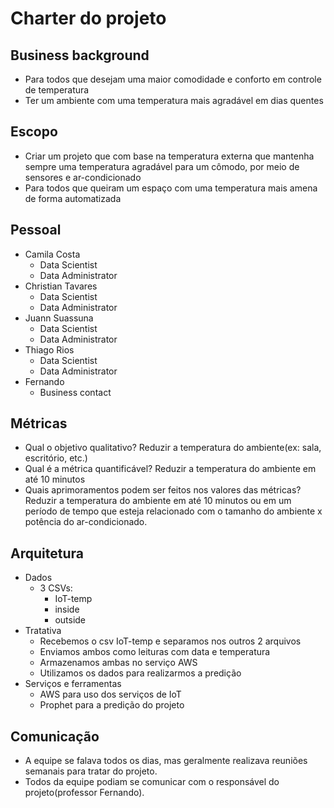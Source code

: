 ﻿# Charter do projeto

## Business background
- Para todos que desejam uma maior comodidade e conforto em controle de temperatura
- Ter um ambiente com uma temperatura mais agradável em dias quentes

## Escopo
- Criar um projeto que com base na temperatura externa que mantenha sempre uma temperatura agradável para um cômodo, por meio de sensores e ar-condicionado
- Para todos que queiram um espaço com uma temperatura mais amena de forma automatizada

## Pessoal
- Camila Costa
    - Data Scientist
    - Data Administrator
- Christian Tavares
    - Data Scientist
    - Data Administrator
- Juann Suassuna
    - Data Scientist
    - Data Administrator
- Thiago Rios
    - Data Scientist
    - Data Administrator
- Fernando 
    - Business contact

## Métricas
- Qual o objetivo qualitativo? Reduzir a temperatura do ambiente(ex: sala, escritório, etc.)
- Qual é a métrica quantificável? Reduzir a temperatura do ambiente em até 10 minutos
- Quais aprimoramentos podem ser feitos nos valores das métricas? Reduzir a temperatura do ambiente em até 10 minutos ou em um período de tempo que esteja relacionado com o
tamanho do ambiente x potência do ar-condicionado.

## Arquitetura
- Dados
    - 3 CSVs:
        - IoT-temp
        - inside
        - outside
- Tratativa
    - Recebemos o csv IoT-temp e separamos nos outros 2 arquivos
    - Enviamos ambos como leituras com data e temperatura
    - Armazenamos ambas no serviço AWS
    - Utilizamos os dados para realizarmos a predição
- Serviços e ferramentas
    - AWS para uso dos serviços de IoT
    - Prophet para a predição do projeto

## Comunicação
- A equipe se falava todos os dias, mas geralmente realizava reuniões semanais para tratar do projeto.
- Todos da equipe podiam se comunicar com o responsável do projeto(professor Fernando).
